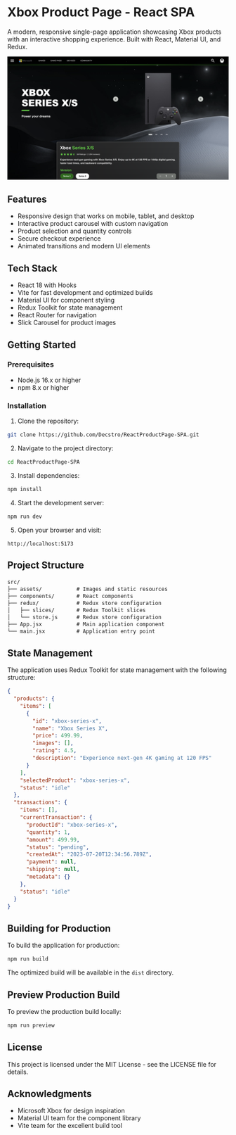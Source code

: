 # Xbox Product Page - React SPA

A modern, responsive single-page application showcasing Xbox products with an interactive shopping experience. Built with React, Material UI, and Redux.

![Xbox Series X/S Product Page](https://github.com/Decstro/ReactProductPage-SPA/raw/main/screenshots/product-page.png)

## Features

- Responsive design that works on mobile, tablet, and desktop
- Interactive product carousel with custom navigation
- Product selection and quantity controls
- Secure checkout experience
- Animated transitions and modern UI elements

## Tech Stack

- React 18 with Hooks
- Vite for fast development and optimized builds
- Material UI for component styling
- Redux Toolkit for state management
- React Router for navigation
- Slick Carousel for product images

## Getting Started

### Prerequisites

- Node.js 16.x or higher
- npm 8.x or higher

### Installation

1. Clone the repository:
```bash
git clone https://github.com/Decstro/ReactProductPage-SPA.git
```

2. Navigate to the project directory:
```bash
cd ReactProductPage-SPA
```

3. Install dependencies:
```bash
npm install
```

4. Start the development server:
```bash
npm run dev
```

5. Open your browser and visit:
```
http://localhost:5173
```

## Project Structure

```
src/
├── assets/           # Images and static resources
├── components/       # React components
├── redux/            # Redux store configuration
│   ├── slices/       # Redux Toolkit slices
│   └── store.js      # Redux store configuration
├── App.jsx           # Main application component
└── main.jsx          # Application entry point
```

## State Management

The application uses Redux Toolkit for state management with the following structure:

```json
{
  "products": {
    "items": [
      {
        "id": "xbox-series-x",
        "name": "Xbox Series X",
        "price": 499.99,
        "images": [],
        "rating": 4.5,
        "description": "Experience next-gen 4K gaming at 120 FPS"
      }
    ],
    "selectedProduct": "xbox-series-x",
    "status": "idle"
  },
  "transactions": {
    "items": [],
    "currentTransaction": {
      "productId": "xbox-series-x",
      "quantity": 1,
      "amount": 499.99,
      "status": "pending",
      "createdAt": "2023-07-20T12:34:56.789Z",
      "payment": null,
      "shipping": null,
      "metadata": {}
    },
    "status": "idle"
  }
}
```

## Building for Production

To build the application for production:

```bash
npm run build
```

The optimized build will be available in the `dist` directory.

## Preview Production Build

To preview the production build locally:

```bash
npm run preview
```

## License

This project is licensed under the MIT License - see the LICENSE file for details.

## Acknowledgments

- Microsoft Xbox for design inspiration
- Material UI team for the component library
- Vite team for the excellent build tool
